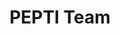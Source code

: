 ---
title: PEPTI Team
draft: false
staff:
- name: Vicki Griffo
  title: Project Director
  image: 'images/staff/vicki.png'

- name: Sarah Hughes
  title: Sr. Program Manager
  image: 'images/staff/sarah.png'

- name: Amy Maynard
  title: Assistant Director of Evaluation
  image: 'images/staff/amy.jpg'

- name: Kee-An Lauser
  title: Fiscal Director
  image: 'images/staff/kee-an2.png'

- name: Tom Tranfaglia
  title: Technolgy Coordinator
  image: 'images/staff/tom.png'


---